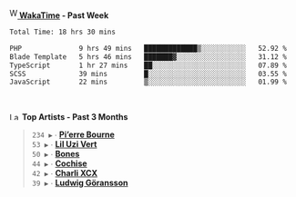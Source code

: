 <img src="https://github.com/dxnter/dxnter/assets/17434202/67b21fa4-d36d-46f9-9dec-f23d976b00ef" alt="WakaTime Logo" width="14" height="18"/><a href="https://wakatime.com/@dxnter" target="_blank"><strong> WakaTime</strong></a><strong> - Past Week</strong>

<!--START_SECTION:waka-->

```txt
Total Time: 18 hrs 30 mins

PHP              9 hrs 49 mins   █████████████▒░░░░░░░░░░░   52.92 %
Blade Template   5 hrs 46 mins   ███████▓░░░░░░░░░░░░░░░░░   31.12 %
TypeScript       1 hr 27 mins    ██░░░░░░░░░░░░░░░░░░░░░░░   07.89 %
SCSS             39 mins         █░░░░░░░░░░░░░░░░░░░░░░░░   03.55 %
JavaScript       22 mins         ▒░░░░░░░░░░░░░░░░░░░░░░░░   01.99 %
```

<!--END_SECTION:waka-->

<br/>

<!--START_LASTFM_ARTISTS:{"period": "3month", "rows": 6}-->
<a href="https://last.fm" target="_blank"><img src="https://user-images.githubusercontent.com/17434202/215290617-e793598d-d7c9-428f-9975-156db1ba89cc.svg" alt="Last.fm Logo" width="18" height="13"/></a> **Top Artists - Past 3 Months**

> `234 ▶️` ∙ **[Pi’erre Bourne](https://www.last.fm/music/Pi%E2%80%99erre+Bourne)**<br/>
> `53 ▶️` ∙ **[Lil Uzi Vert](https://www.last.fm/music/Lil+Uzi+Vert)**<br/>
> `50 ▶️` ∙ **[Bones](https://www.last.fm/music/Bones)**<br/>
> `44 ▶️` ∙ **[Cochise](https://www.last.fm/music/Cochise)**<br/>
> `42 ▶️` ∙ **[Charli XCX](https://www.last.fm/music/Charli+XCX)**<br/>
> `39 ▶️` ∙ **[Ludwig Göransson](https://www.last.fm/music/Ludwig+G%C3%B6ransson)**<br/>
<!--END_LASTFM_ARTISTS-->
